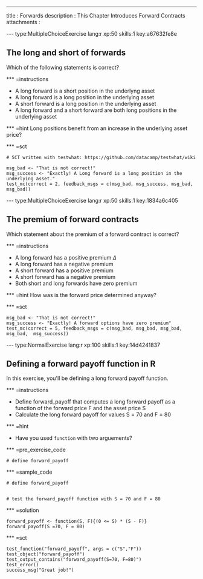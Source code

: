 ---
title       : Forwards
description : This Chapter Introduces Forward Contracts
attachments :
  

--- type:MultipleChoiceExercise lang:r xp:50 skills:1 key:a67632fe8e
## The long and short of forwards

Which of the following statements is correct?

*** =instructions
- A long forward is a short position in the underlyng asset
- A long forward is a long position in the underlying asset
- A short forward is a long position in the underlying asset
- A long forward and a short forward are both long positions in the underlying asset

*** =hint
Long positions benefit from an increase in the underlying asset price?


*** =sct
```{r}
# SCT written with testwhat: https://github.com/datacamp/testwhat/wiki

msg_bad <- "That is not correct!"
msg_success <- "Exactly! A Long forward is a long position in the underlying asset."
test_mc(correct = 2, feedback_msgs = c(msg_bad, msg_success, msg_bad, msg_bad))
```



--- type:MultipleChoiceExercise lang:r xp:50 skills:1 key:1834a6c405
## The premium of forward contracts
Which statement about the premium of a forward contract is correct?


*** =instructions
- A long forward has a positive premium $\Delta$
- A long forward has a negative premium
- A short forward has a positive premium
- A short forward has a negative premium
- Both short and long forwards have zero premium

*** =hint
How was is the forward price determined anyway?



*** =sct
```{r}
msg_bad <- "That is not correct!"
msg_success <- "Exactly! A forward options have zero premium"
test_mc(correct = 5, feedback_msgs = c(msg_bad, msg_bad, msg_bad, msg_bad,  msg_success))
```


--- type:NormalExercise lang:r xp:100 skills:1 key:14d4241837
## Defining a forward payoff function in R

In this exercise, you'll be defining a long forward payoff function.  

*** =instructions
- Define forward_payoff that computes a long forward payoff as a function of the forward price F and the asset price S
- Calculate the long forward payoff for values S = 70 and F = 80

*** =hint
- Have you used `function` with two arguements?

*** =pre_exercise_code
```{r}
# define forward_payoff 
```

*** =sample_code
```{r}
# define forward_payoff 


# test the forward_payoff function with S = 70 and F = 80

```

*** =solution
```{r}
forward_payoff <- function(S, F){(0 <= S) * (S - F)}
forward_payoff(S =70, F = 80)
```

*** =sct
```{r}
test_function("forward_payoff", args = c("S","F"))
test_object("forward_payoff")
test_output_contains("forward_payoff(S=70, F=80)")
test_error()
success_msg("Great job!")
```